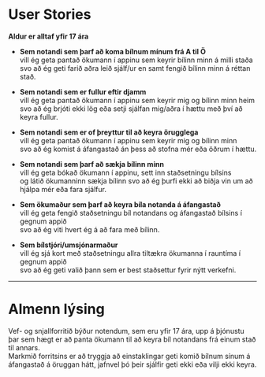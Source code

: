 # User Stories

**Aldur er alltaf yfir 17 ára**

- **Sem notandi sem þarf að koma bílnum mínum frá A til Ö**  
  vill ég geta pantað ökumann í appinu sem keyrir bílinn minn á milli staða  
  svo að ég geti farið aðra leið sjálf/ur en samt fengið bílinn minn á réttan stað.  

- **Sem notandi sem er fullur eftir djamm**  
  vill ég geta pantað ökumann í appinu sem keyrir mig og bílinn minn heim  
  svo að ég brjóti ekki lög eða setji sjálfan mig/aðra í hættu með því að keyra fullur.  

- **Sem notandi sem er of þreyttur til að keyra örugglega**  
  vill ég geta pantað ökumann í appinu sem keyrir mig og bílinn minn  
  svo að ég komist á áfangastað án þess að stofna mér eða öðrum í hættu.  

- **Sem notandi sem þarf að sækja bílinn minn**  
  vill ég geta bókað ökumann í appinu, sett inn staðsetningu bílsins  
  og látið ökumanninn sækja bílinn svo að ég þurfi ekki að biðja vin um að hjálpa mér eða fara sjálfur.  

- **Sem ökumaður sem þarf að keyra bíla notanda á áfangastað**  
  vill ég geta fengið staðsetningu bíl notandans og áfangastað bílsins í gegnum appið  
  svo að ég viti hvert ég á að fara með bílinn.  

- **Sem bílstjóri/umsjónarmaður**  
  vill ég sjá kort með staðsetningu allra tiltækra ökumanna í rauntíma í gegnum appið  
  svo að ég geti valið þann sem er best staðsettur fyrir nýtt verkefni.  

---

# Almenn lýsing

Vef- og snjallforritið býður notendum, sem eru yfir 17 ára, upp á þjónustu þar sem hægt er að panta ökumann til að keyra bíl notandans frá einum stað til annars.  
Markmið forritsins er að tryggja að einstaklingar geti komið bílnum sínum á áfangastað á öruggan hátt, jafnvel þó þeir sjálfir geti ekki eða vilji ekki keyra.
